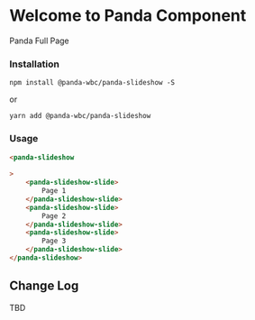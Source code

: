 # Welcome to Panda Component
Panda Full Page

### Installation
```npm install @panda-wbc/panda-slideshow -S```

or 

```yarn add @panda-wbc/panda-slideshow```

### Usage

```html
<panda-slideshow
	
>
	<panda-slideshow-slide>
		Page 1
	</panda-slideshow-slide>
	<panda-slideshow-slide>
		Page 2
	</panda-slideshow-slide>
	<panda-slideshow-slide>
		Page 3
	</panda-slideshow-slide>
</panda-slideshow>
```

## Change Log

TBD